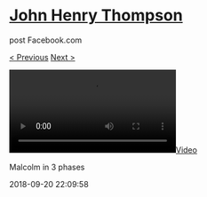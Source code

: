 # [John Henry Thompson](../README.md)
post Facebook.com

[< Previous](2018-09-24-7.md) [Next >](2018-09-20-2.md)

[![](../media/2018-09-20/Malcolm-in-3-phases.mp4)](../README.md)

Malcolm in 3 phases

2018-09-20 22:09:58